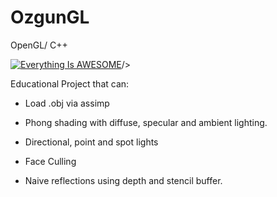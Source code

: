 # OzgunGL
OpenGL/ C++

[![Everything Is AWESOME](https://img.youtube.com/vi/k3VsnQZ63b4/0.jpg)](https://www.youtube.com/watch?v=k3VsnQZ63b4)/>  


Educational Project that can:

- Load .obj via assimp

- Phong shading with diffuse, specular and ambient lighting.

- Directional, point and spot lights

- Face Culling

- Naive reflections using depth and stencil buffer.
